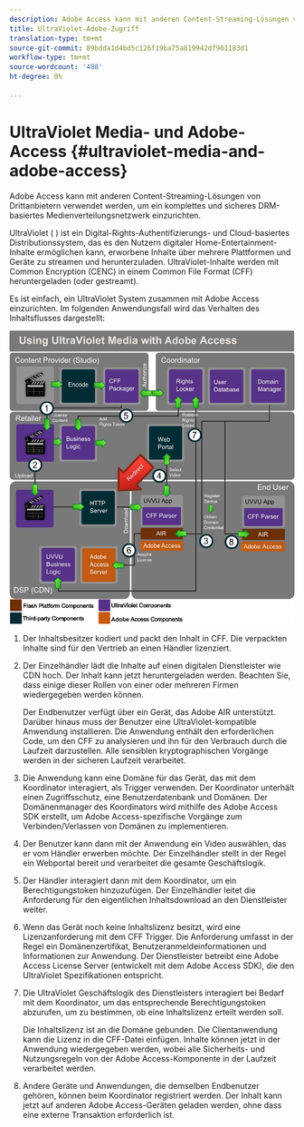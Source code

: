 ```yaml
---
description: Adobe Access kann mit anderen Content-Streaming-Lösungen von Drittanbietern verwendet werden, um ein komplettes und sicheres DRM-basiertes Medienverteilungsnetzwerk einzurichten.
title: UltraViolet-Adobe-Zugriff
translation-type: tm+mt
source-git-commit: 89bdda1d4bd5c126f19ba75a819942df901183d1
workflow-type: tm+mt
source-wordcount: '488'
ht-degree: 0%

---
```



# UltraViolet Media- und Adobe-Access {#ultraviolet-media-and-adobe-access}

Adobe Access kann mit anderen Content-Streaming-Lösungen von Drittanbietern verwendet werden, um ein komplettes und sicheres DRM-basiertes Medienverteilungsnetzwerk einzurichten.

UltraViolet ( [](https://www.uvvu.com/)) ist ein Digital-Rights-Authentifizierungs- und Cloud-basiertes Distributionssystem, das es den Nutzern digitaler Home-Entertainment-Inhalte ermöglichen kann, erworbene Inhalte über mehrere Plattformen und Geräte zu streamen und herunterzuladen. UltraViolet-Inhalte werden mit Common Encryption (CENC) in einem Common File Format (CFF) heruntergeladen (oder gestreamt).

Es ist einfach, ein UltraViolet System zusammen mit Adobe Access einzurichten. Im folgenden Anwendungsfall wird das Verhalten des Inhaltsflusses dargestellt:

<!--<a id="fig_cxy_dc2_44"></a>-->

![](assets/AdobeUV_web.png)

1. Der Inhaltsbesitzer kodiert und packt den Inhalt in CFF. Die verpackten Inhalte sind für den Vertrieb an einen Händler lizenziert.
1. Der Einzelhändler lädt die Inhalte auf einen digitalen Dienstleister wie CDN hoch. Der Inhalt kann jetzt heruntergeladen werden. Beachten Sie, dass einige dieser Rollen von einer oder mehreren Firmen wiedergegeben werden können.

   Der Endbenutzer verfügt über ein Gerät, das Adobe AIR unterstützt. Darüber hinaus muss der Benutzer eine UltraViolet-kompatible Anwendung installieren. Die Anwendung enthält den erforderlichen Code, um den CFF zu analysieren und ihn für den Verbrauch durch die Laufzeit darzustellen. Alle sensiblen kryptographischen Vorgänge werden in der sicheren Laufzeit verarbeitet.
1. Die Anwendung kann eine Domäne für das Gerät, das mit dem Koordinator interagiert, als Trigger verwenden. Der Koordinator unterhält einen Zugriffsschutz, eine Benutzerdatenbank und Domänen. Der Domänenmanager des Koordinators wird mithilfe des Adobe Access SDK erstellt, um Adobe Access-spezifische Vorgänge zum Verbinden/Verlassen von Domänen zu implementieren.
1. Der Benutzer kann dann mit der Anwendung ein Video auswählen, das er vom Händler erwerben möchte. Der Einzelhändler stellt in der Regel ein Webportal bereit und verarbeitet die gesamte Geschäftslogik.
1. Der Händler interagiert dann mit dem Koordinator, um ein Berechtigungstoken hinzuzufügen. Der Einzelhändler leitet die Anforderung für den eigentlichen Inhaltsdownload an den Dienstleister weiter.
1. Wenn das Gerät noch keine Inhaltslizenz besitzt, wird eine Lizenzanforderung mit dem CFF Trigger. Die Anforderung umfasst in der Regel ein Domänenzertifikat, Benutzeranmeldeinformationen und Informationen zur Anwendung. Der Dienstleister betreibt eine Adobe Access License Server (entwickelt mit dem Adobe Access SDK), die den UltraViolet Spezifikationen entspricht.
1. Die UltraViolet Geschäftslogik des Dienstleisters interagiert bei Bedarf mit dem Koordinator, um das entsprechende Berechtigungstoken abzurufen, um zu bestimmen, ob eine Inhaltslizenz erteilt werden soll.

   Die Inhaltslizenz ist an die Domäne gebunden. Die Clientanwendung kann die Lizenz in die CFF-Datei einfügen. Inhalte können jetzt in der Anwendung wiedergegeben werden, wobei alle Sicherheits- und Nutzungsregeln von der Adobe Access-Komponente in der Laufzeit verarbeitet werden.
1. Andere Geräte und Anwendungen, die demselben Endbenutzer gehören, können beim Koordinator registriert werden. Der Inhalt kann jetzt auf anderen Adobe Access-Geräten geladen werden, ohne dass eine externe Transaktion erforderlich ist.

